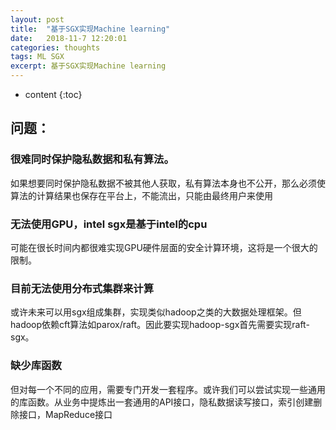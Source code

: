 ```yaml
---
layout: post
title:  "基于SGX实现Machine learning"
date:   2018-11-7 12:20:01
categories: thoughts
tags: ML SGX
excerpt: 基于SGX实现Machine learning
---
```


* content
{:toc}


## 问题：

### 很难同时保护隐私数据和私有算法。

如果想要同时保护隐私数据不被其他人获取，私有算法本身也不公开，那么必须使算法的计算结果也保存在平台上，不能流出，只能由最终用户来使用

### 无法使用GPU，intel sgx是基于intel的cpu

可能在很长时间内都很难实现GPU硬件层面的安全计算环境，这将是一个很大的限制。

### 目前无法使用分布式集群来计算

或许未来可以用sgx组成集群，实现类似hadoop之类的大数据处理框架。但hadoop依赖cft算法如parox/raft。因此要实现hadoop-sgx首先需要实现raft-sgx。

### 缺少库函数

但对每一个不同的应用，需要专门开发一套程序。或许我们可以尝试实现一些通用的库函数。从业务中提炼出一套通用的API接口，隐私数据读写接口，索引创建删除接口，MapReduce接口
